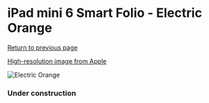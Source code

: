 # iPad mini 6 Smart Folio - Electric Orange

[Return to previous page](/ipad_mini6)

[High-resolution image from Apple](https://store.storeimages.cdn-apple.com/8756/as-images.apple.com/is/MM6J3?wid=4500&hei=4500&fmt=png)

<div style="width: 384px"><img src="/everyphone/MM6J3.png" alt="Electric Orange"></div>

### Under construction
